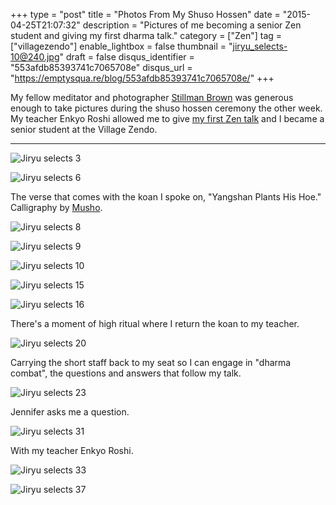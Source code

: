+++
type = "post"
title = "Photos From My Shuso Hossen"
date = "2015-04-25T21:07:32"
description = "Pictures of me becoming a senior Zen student and giving my first dharma talk."
category = ["Zen"]
tag = ["villagezendo"]
enable_lightbox = false
thumbnail = "jiryu_selects-10@240.jpg"
draft = false
disqus_identifier = "553afdb85393741c7065708e"
disqus_url = "https://emptysqua.re/blog/553afdb85393741c7065708e/"
+++

<p>My fellow meditator and photographer <a href="https://twitter.com/stillman_brown">Stillman Brown</a> was generous enough to take pictures during the shuso hossen ceremony the other week. My teacher Enkyo Roshi allowed me to give <a href="/yangshan-plants-his-hoe/">my first Zen talk</a> and I became a senior student at the Village Zendo.</p>
<hr />
<p><img style="display:block; margin-left:auto; margin-right:auto;" src="jiryu_selects-3.jpg" alt="Jiryu selects 3" title="Jiryu selects 3" /></p>
<p><img style="display:block; margin-left:auto; margin-right:auto;" src="jiryu_selects-6.jpg" alt="Jiryu selects 6" title="Jiryu selects 6" /></p>
<p>The verse that comes with the koan I spoke on, "Yangshan Plants His Hoe." Calligraphy by <a href="http://whimsyload.com/">Musho</a>.</p>
<p><img style="display:block; margin-left:auto; margin-right:auto;" src="jiryu_selects-8.jpg" alt="Jiryu selects 8" title="Jiryu selects 8" /></p>
<p><img style="display:block; margin-left:auto; margin-right:auto;" src="jiryu_selects-9.jpg" alt="Jiryu selects 9" title="Jiryu selects 9" /></p>
<p><img style="display:block; margin-left:auto; margin-right:auto;" src="jiryu_selects-10.jpg" alt="Jiryu selects 10" title="Jiryu selects 10" /></p>
<p><img style="display:block; margin-left:auto; margin-right:auto;" src="jiryu_selects-15.jpg" alt="Jiryu selects 15" title="Jiryu selects 15" /></p>
<p><img style="display:block; margin-left:auto; margin-right:auto;" src="jiryu_selects-16.jpg" alt="Jiryu selects 16" title="Jiryu selects 16" /></p>
<p>There's a moment of high ritual where I return the koan to my teacher.</p>
<p><img style="display:block; margin-left:auto; margin-right:auto;" src="jiryu_selects-20.jpg" alt="Jiryu selects 20" title="Jiryu selects 20" /></p>
<p>Carrying the short staff back to my seat so I can engage in "dharma combat", the questions and answers that follow my talk.</p>
<p><img style="display:block; margin-left:auto; margin-right:auto;" src="jiryu_selects-23.jpg" alt="Jiryu selects 23" title="Jiryu selects 23" /></p>
<p>Jennifer asks me a question.</p>
<p><img style="display:block; margin-left:auto; margin-right:auto;" src="jiryu_selects-31.jpg" alt="Jiryu selects 31" title="Jiryu selects 31" /></p>
<p>With my teacher Enkyo Roshi.</p>
<p><img style="display:block; margin-left:auto; margin-right:auto;" src="jiryu_selects-33.jpg" alt="Jiryu selects 33" title="Jiryu selects 33" /></p>
<p><img style="display:block; margin-left:auto; margin-right:auto;" src="jiryu_selects-37.jpg" alt="Jiryu selects 37" title="Jiryu selects 37" /></p>

